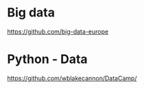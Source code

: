 # Big data 
https://github.com/big-data-europe

# Python - Data 
https://github.com/wblakecannon/DataCamp/



